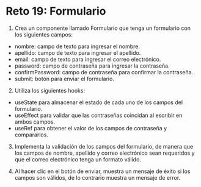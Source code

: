 # Reto 19: Formulario

1. Crea un componente llamado Formulario que tenga un formulario con los siguientes campos:
- nombre: campo de texto para ingresar el nombre.
- apellido: campo de texto para ingresar el apellido.
- email: campo de texto para ingresar el correo electrónico.
- password: campo de contraseña para ingresar la contraseña.
- confirmPassword: campo de contraseña para confirmar la contraseña.
- submit: botón para enviar el formulario.


2. Utiliza los siguientes hooks:
- useState para almacenar el estado de cada uno de los campos del formulario.
- useEffect para validar que las contraseñas coincidan al escribir en ambos campos.
- useRef para obtener el valor de los campos de contraseña y compararlos.


3. Implementa la validación de los campos del formulario, de manera que los campos de nombre, apellido y correo electrónico sean requeridos y que el correo electrónico tenga un formato válido.

4. Al hacer clic en el botón de enviar, muestra un mensaje de éxito si los campos son válidos, de lo contrario muestra un mensaje de error.